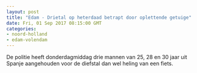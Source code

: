 ```yaml
---
layout: post
title: "Edam - Drietal op heterdaad betrapt door oplettende getuige"
date: Fri, 01 Sep 2017 08:15:00 GMT
categories: 
- noord-holland 
- edam-volendam 
---
```


De politie heeft donderdagmiddag drie mannen van 25, 28 en 30 jaar uit Spanje aangehouden voor de diefstal dan wel heling van een fiets.
